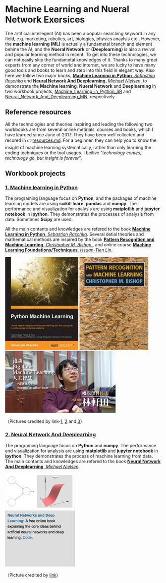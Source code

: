 # Machine Learning and Nueral Network Exersices
The artificial intellegent (AI) has been a popular searching keyword in any field, e.g. marketing, robotics, art, biologics, physics anaylsis etc.. However, the **machine learning (ML)** is actually a fundametal branch and element behine the AI, and the **Nueral Network** or **(Deeplearning)** is also a revival and popular learning method in recent. To get into these technologies, we can not easily skip the fundametal knowledges of it. Thanks to many great experts from any corner of world and internet, we are lucky to have many good tools and books to learn and step into this field in elegant way. Also here we follow two major books, [**Machine Learning in Python**, *Sebastian Raschka*](https://sebastianraschka.com/books.html) and [**Neural Network And Deeplearning**, *Michael Nielsen*](http://neuralnetworksanddeeplearning.com), to demonstrate the **Machine learning**, **Nueral Network** and **Deeplearning** in two workbook projects, [Machine_Learning_in_Python_SR](Machine_Learning_in_Python_SR) and [Neural_Network_And_Deeplearning_MN](Neural_Network_And_Deeplearning_MN), respectively.

## Reference resources
All the technologies and theories inspiring and leading the following two workbooks are from several online metirials, courses and books, which I have learned since June of 2017. They have been well collected and recored in :point_right:[resources.md](resources.md). For a beginner, they can help you to know the insight of machine learning systematically, rather than only learning the coding techniques or the tool usages. I beilive *"technology comes, technology go, but insight is forever"*.

## Workbook projects
### [**1. Machine learning in Python**](Machine_Learning_in_Python_SR)
The programing language focus on **Python**, and the packages of machine learning models are using **scikit-learn**, **pandas** and **numpy**. The performance and visualization for analysis are using **matplotlib** and **jupyter notebook** in **ipython**. They demonstrates the processes of analysis from data. Sometimes **Scipy** are used.

All the main contants and knowledges are refered to the book [**Machine Learning in Python**, *Sebastian Raschka*](https://sebastianraschka.com/books.html). Several detial theories and mathematical methods are inspired by the book [**Pattern Recognition and Machine Learning**, *Christopher M. Bishop* ](https://books.google.com.tw/books/about/Pattern_Recognition_and_Machine_Learning.html?id=kTNoQgAACAAJ&source=kp_cover&redir_esc=y), and online course [**Machine Learning Foundations/Techniques**, *Hsuan-Tien Lin*](https://www.csie.ntu.edu.tw/~htlin/).

<img src="doc/Python_Machine_Learning_RS.jpeg" height="300"> <img src="doc/Pattern_Recognition_and_Machine_Learning_Bishop.jpeg"  height="300">
<img src="doc/Lin.jpg"  height="200">

（Pictures credited by link-[1](https://books.google.com.tw/books/about/Python_Machine_Learning.html?id=GOVOCwAAQBAJ&source=kp_cover&redir_esc=y), [2](https://books.google.com.tw/books/about/Pattern_Recognition_and_Machine_Learning.html?id=kTNoQgAACAAJ&source=kp_cover&redir_esc=y) and [3](https://www.youtube.com/watch?v=tDq_CSzFRYA&t=7s)）

### [**2. Neural Network And Deeplearning**](Neural_Network_And_Deeplearning_MN)

The programing language focus on **Python** and **numpy**. The performance and visualization for analysis are using **matplotlib** and **jupyter notebook** in **ipython**. They demonstrates the process of machine learning from data. The main contants and knowledges are refered to the book [**Neural Network And Deeplearning**, *Michael Nielsen*](http://neuralnetworksanddeeplearning.com).

<img src="doc/book_cover.png" height="300">

（Picture credited by [link](http://michaelnielsen.org))
